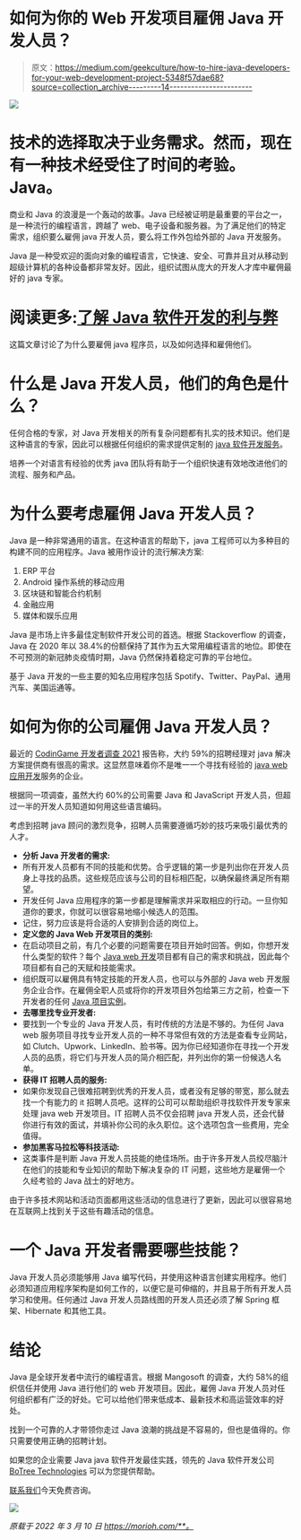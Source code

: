 # 如何为你的 Web 开发项目雇佣 Java 开发人员？

> 原文：<https://medium.com/geekculture/how-to-hire-java-developers-for-your-web-development-project-5348f57dae68?source=collection_archive---------14----------------------->

![](img/4b6c7bdf3693c26a7247a3b2b807df27.png)

# 技术的选择取决于业务需求。然而，现在有一种技术经受住了时间的考验。Java。

商业和 Java 的浪漫是一个轰动的故事。Java 已经被证明是最重要的平台之一，是一种流行的编程语言，跨越了 web、电子设备和服务器。为了满足他们的特定需求，组织要么雇佣 java 开发人员，要么将工作外包给外部的 Java 开发服务。

Java 是一种受欢迎的面向对象的编程语言，它快速、安全、可靠并且对从移动到超级计算机的各种设备都非常友好。因此，组织试图从庞大的开发人才库中雇佣最好的 java 专家。

# 阅读更多:[了解 Java 软件开发的利与弊](https://morioh.com/redirect?id=6229da8a803013ff63f2c159&own=5e82f73074431563388408ec&l=https%3A%2F%2Fwww.botreetechnologies.com%2Fblog%2Fpros-and-cons-of-java-software-development%2F)

这篇文章讨论了为什么要雇佣 java 程序员，以及如何选择和雇佣他们。

# 什么是 Java 开发人员，他们的角色是什么？

任何合格的专家，对 Java 开发相关的所有复杂问题都有扎实的技术知识。他们是这种语言的专家，因此可以根据任何组织的需求提供定制的 [java 软件开发服务](https://morioh.com/redirect?id=6229da8a803013ff63f2c159&own=5e82f73074431563388408ec&l=https%3A%2F%2Fwww.botreetechnologies.com%2Fjava-development-company)。

培养一个对语言有经验的优秀 java 团队将有助于一个组织快速有效地改进他们的流程、服务和产品。

# 为什么要考虑雇佣 Java 开发人员？

Java 是一种非常通用的语言。在这种语言的帮助下，java 工程师可以为多种目的构建不同的应用程序。Java 被用作设计的流行解决方案:

1.  ERP 平台
2.  Android 操作系统的移动应用
3.  区块链和智能合约机制
4.  金融应用
5.  媒体和娱乐应用

Java 是市场上许多最佳定制软件开发公司的首选。根据 Stackoverflow 的调查，Java 在 2020 年以 38.4%的份额保持了其作为五大常用编程语言的地位。即使在不可预测的新冠肺炎疫情时期，Java 仍然保持着稳定可靠的平台地位。

基于 Java 开发的一些主要的知名应用程序包括 Spotify、Twitter、PayPal、通用汽车、美国运通等。

# 如何为你的公司雇佣 Java 开发人员？

最近的 [CodinGame 开发者调查 2021](https://morioh.com/redirect?id=6229da8a803013ff63f2c159&own=5e82f73074431563388408ec&l=https%3A%2F%2Fwww.codingame.com%2Fwork%2Fcodingame-developer-survey-2021%2F%3Futm_source%3Dpress%26utm_medium%3Dreferral%26utm_campaign%3Ddeveloper-survey-2021%26utm_content%3Db2b) 报告称，大约 59%的招聘经理对 java 解决方案提供商有很高的需求。这显然意味着你不是唯一一个寻找有经验的 [java web 应用开发](https://morioh.com/redirect?id=6229da8a803013ff63f2c159&own=5e82f73074431563388408ec&l=https%3A%2F%2Fwww.botreetechnologies.com%2Fblog%2Fwhy-is-java-application-development-popular%2F)服务的企业。

根据同一项调查，虽然大约 60%的公司需要 Java 和 JavaScript 开发人员，但超过一半的开发人员知道如何用这些语言编码。

考虑到招聘 java 顾问的激烈竞争，招聘人员需要遵循巧妙的技巧来吸引最优秀的人才。

*   **分析 Java 开发者的需求:**
*   所有开发人员都有不同的技能和优势。合乎逻辑的第一步是列出你在开发人员身上寻找的品质。这些规范应该与公司的目标相匹配，以确保最终满足所有期望。
*   开发任何 Java 应用程序的第一步都是理解需求并采取相应的行动。一旦你知道你的要求，你就可以很容易地缩小候选人的范围。
*   记住，努力应该是将合适的人安排到合适的岗位上。
*   **定义您的 Java Web 开发项目的类别:**
*   在启动项目之前，有几个必要的问题需要在项目开始时回答。例如，你想开发什么类型的软件？每个 [Java web 开发](https://morioh.com/redirect?id=6229da8a803013ff63f2c159&own=5e82f73074431563388408ec&l=https%3A%2F%2Fwww.botreetechnologies.com%2Fblog%2Fwhat-does-the-future-of-java-web-development-look-like%2F)项目都有自己的需求和挑战，因此每个项目都有自己的天赋和技能需求。
*   组织既可以雇佣具有特定技能的开发人员，也可以与外部的 Java web 开发服务企业合作。在雇佣全职人员或将你的开发项目外包给第三方之前，检查一下开发者的任何 [Java 项目实例](https://morioh.com/redirect?id=6229da8a803013ff63f2c159&own=5e82f73074431563388408ec&l=https%3A%2F%2Fwww.botreetechnologies.com%2Fblog%2Fjava-applications-examples%2F)。
*   **去哪里找专业开发者:**
*   要找到一个专业的 Java 开发人员，有时传统的方法是不够的。为任何 Java web 服务项目寻找专业开发人员的一种不寻常但有效的方法是查看专业网站，如 Clutch、Upwork、LinkedIn、脸书等。因为你已经知道你在寻找一个开发人员的品质，将它们与开发人员的简介相匹配，并列出你的第一份候选人名单。
*   **获得 IT 招聘人员的服务:**
*   如果你发现自己很难招聘到优秀的开发人员，或者没有足够的带宽，那么就去找一个有能力的 it 招聘人员吧。这样的公司可以帮助组织寻找软件开发专家来处理 java web 开发项目。IT 招聘人员不仅会招聘 java 开发人员，还会代替你进行有效的面试，并填补你公司的永久职位。这个选项包含一些费用，完全值得。
*   **参加黑客马拉松等科技活动:**
*   这类事件是判断 Java 开发人员技能的绝佳场所。由于许多开发人员绞尽脑汁在他们的技能和专业知识的帮助下解决复杂的 IT 问题，这些地方是雇佣一个久经考验的 Java 战士的好地方。

由于许多技术网站和活动页面都用这些活动的信息进行了更新，因此可以很容易地在互联网上找到关于这些有趣活动的信息。

# 一个 Java 开发者需要哪些技能？

Java 开发人员必须能够用 Java 编写代码，并使用这种语言创建实用程序。他们必须知道应用程序架构是如何工作的，以便它是可伸缩的，并且易于所有开发人员学习和使用。任何通过 Java 开发人员路线图的开发人员还必须了解 Spring 框架、Hibernate 和其他工具。

# 结论

Java 是全球开发者中流行的编程语言。根据 Mangosoft 的调查，大约 58%的组织信任并使用 Java 进行他们的 web 开发项目。因此，雇佣 Java 开发人员对任何组织都有广泛的好处。它可以给他们带来低成本、最新技术和高运营效率的好处。

找到一个可靠的人才带领你走过 Java 浪潮的挑战是不容易的，但也是值得的。你只需要使用正确的招聘计划。

如果您的企业需要 Java java 软件开发最佳实践，领先的 Java 软件开发公司 [BoTree Technologies](https://morioh.com/redirect?id=6229da8a803013ff63f2c159&own=5e82f73074431563388408ec&l=https%3A%2F%2Fwww.botreetechnologies.com%2F) 可以为您提供帮助。

[联系我们](https://morioh.com/redirect?id=6229da8a803013ff63f2c159&own=5e82f73074431563388408ec&l=https%3A%2F%2Fwww.botreetechnologies.com%2Fcontact)今天免费咨询。

![](img/0ea75fcc0590de03ea3b003ba5bc9fd9.png)

*原载于 2022 年 3 月 10 日 https://morioh.com/**。*
